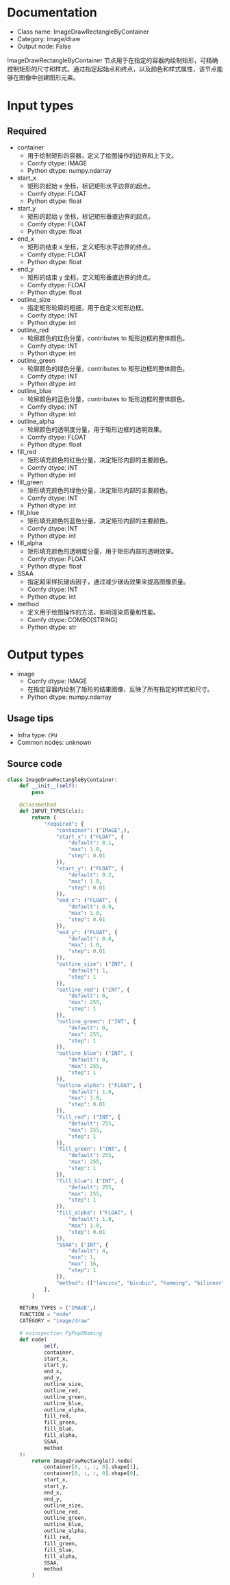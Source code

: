 
# Documentation
- Class name: ImageDrawRectangleByContainer
- Category: image/draw
- Output node: False

ImageDrawRectangleByContainer 节点用于在指定的容器内绘制矩形，可精确控制矩形的尺寸和样式。通过指定起始点和终点，以及颜色和样式属性，该节点能够在图像中创建图形元素。

# Input types
## Required
- container
    - 用于绘制矩形的容器，定义了绘图操作的边界和上下文。
    - Comfy dtype: IMAGE
    - Python dtype: numpy.ndarray
- start_x
    - 矩形的起始 x 坐标，标记矩形水平边界的起点。
    - Comfy dtype: FLOAT
    - Python dtype: float
- start_y
    - 矩形的起始 y 坐标，标记矩形垂直边界的起点。
    - Comfy dtype: FLOAT
    - Python dtype: float
- end_x
    - 矩形的结束 x 坐标，定义矩形水平边界的终点。
    - Comfy dtype: FLOAT
    - Python dtype: float
- end_y
    - 矩形的结束 y 坐标，定义矩形垂直边界的终点。
    - Comfy dtype: FLOAT
    - Python dtype: float
- outline_size
    - 指定矩形轮廓的粗细，用于自定义矩形边框。
    - Comfy dtype: INT
    - Python dtype: int
- outline_red
    - 轮廓颜色的红色分量，contributes to 矩形边框的整体颜色。
    - Comfy dtype: INT
    - Python dtype: int
- outline_green
    - 轮廓颜色的绿色分量，contributes to 矩形边框的整体颜色。
    - Comfy dtype: INT
    - Python dtype: int
- outline_blue
    - 轮廓颜色的蓝色分量，contributes to 矩形边框的整体颜色。
    - Comfy dtype: INT
    - Python dtype: int
- outline_alpha
    - 轮廓颜色的透明度分量，用于矩形边框的透明效果。
    - Comfy dtype: FLOAT
    - Python dtype: float
- fill_red
    - 矩形填充颜色的红色分量，决定矩形内部的主要颜色。
    - Comfy dtype: INT
    - Python dtype: int
- fill_green
    - 矩形填充颜色的绿色分量，决定矩形内部的主要颜色。
    - Comfy dtype: INT
    - Python dtype: int
- fill_blue
    - 矩形填充颜色的蓝色分量，决定矩形内部的主要颜色。
    - Comfy dtype: INT
    - Python dtype: int
- fill_alpha
    - 矩形填充颜色的透明度分量，用于矩形内部的透明效果。
    - Comfy dtype: FLOAT
    - Python dtype: float
- SSAA
    - 指定超采样抗锯齿因子，通过减少锯齿效果来提高图像质量。
    - Comfy dtype: INT
    - Python dtype: int
- method
    - 定义用于绘图操作的方法，影响渲染质量和性能。
    - Comfy dtype: COMBO[STRING]
    - Python dtype: str

# Output types
- image
    - Comfy dtype: IMAGE
    - 在指定容器内绘制了矩形的结果图像，反映了所有指定的样式和尺寸。
    - Python dtype: numpy.ndarray


## Usage tips
- Infra type: `CPU`
- Common nodes: unknown


## Source code
```python
class ImageDrawRectangleByContainer:
    def __init__(self):
        pass

    @classmethod
    def INPUT_TYPES(cls):
        return {
            "required": {
                "container": ("IMAGE",),
                "start_x": ("FLOAT", {
                    "default": 0.1,
                    "max": 1.0,
                    "step": 0.01
                }),
                "start_y": ("FLOAT", {
                    "default": 0.2,
                    "max": 1.0,
                    "step": 0.01
                }),
                "end_x": ("FLOAT", {
                    "default": 0.9,
                    "max": 1.0,
                    "step": 0.01
                }),
                "end_y": ("FLOAT", {
                    "default": 0.8,
                    "max": 1.0,
                    "step": 0.01
                }),
                "outline_size": ("INT", {
                    "default": 1,
                    "step": 1
                }),
                "outline_red": ("INT", {
                    "default": 0,
                    "max": 255,
                    "step": 1
                }),
                "outline_green": ("INT", {
                    "default": 0,
                    "max": 255,
                    "step": 1
                }),
                "outline_blue": ("INT", {
                    "default": 0,
                    "max": 255,
                    "step": 1
                }),
                "outline_alpha": ("FLOAT", {
                    "default": 1.0,
                    "max": 1.0,
                    "step": 0.01
                }),
                "fill_red": ("INT", {
                    "default": 255,
                    "max": 255,
                    "step": 1
                }),
                "fill_green": ("INT", {
                    "default": 255,
                    "max": 255,
                    "step": 1
                }),
                "fill_blue": ("INT", {
                    "default": 255,
                    "max": 255,
                    "step": 1
                }),
                "fill_alpha": ("FLOAT", {
                    "default": 1.0,
                    "max": 1.0,
                    "step": 0.01
                }),
                "SSAA": ("INT", {
                    "default": 4,
                    "min": 1,
                    "max": 16,
                    "step": 1
                }),
                "method": (["lanczos", "bicubic", "hamming", "bilinear", "box", "nearest"],),
            },
        }

    RETURN_TYPES = ("IMAGE",)
    FUNCTION = "node"
    CATEGORY = "image/draw"

    # noinspection PyPep8Naming
    def node(
            self,
            container,
            start_x,
            start_y,
            end_x,
            end_y,
            outline_size,
            outline_red,
            outline_green,
            outline_blue,
            outline_alpha,
            fill_red,
            fill_green,
            fill_blue,
            fill_alpha,
            SSAA,
            method
    ):
        return ImageDrawRectangle().node(
            container[0, :, :, 0].shape[1],
            container[0, :, :, 0].shape[0],
            start_x,
            start_y,
            end_x,
            end_y,
            outline_size,
            outline_red,
            outline_green,
            outline_blue,
            outline_alpha,
            fill_red,
            fill_green,
            fill_blue,
            fill_alpha,
            SSAA,
            method
        )

```
